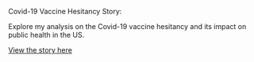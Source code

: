 Covid-19 Vaccine Hesitancy Story:

Explore my analysis on the Covid-19 vaccine hesitancy and its impact on public health in the US.

[View the story here](https://joshnkim.github.io/Covid19/)
